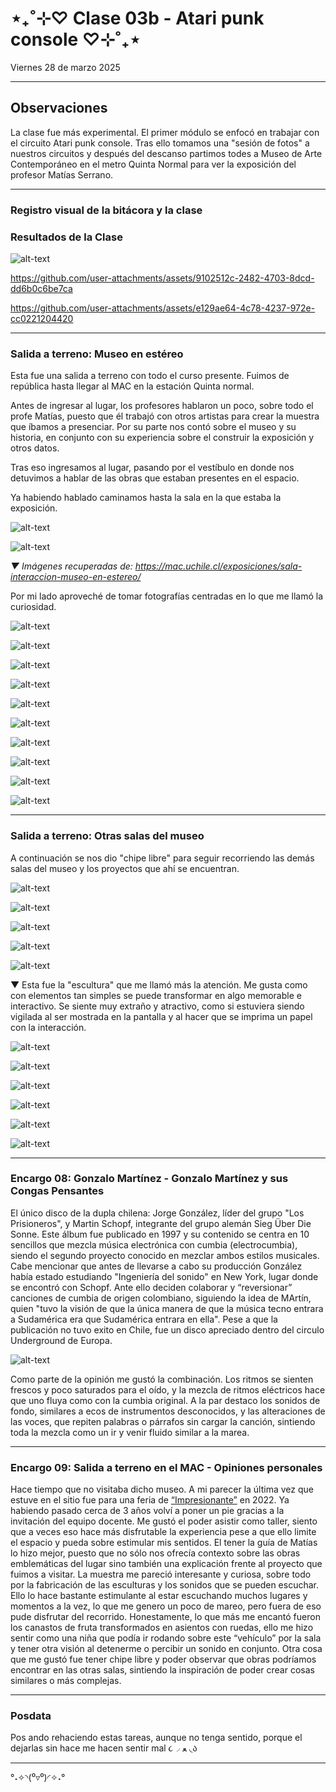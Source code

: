 # ⋆₊˚⊹♡ Clase 03b - Atari punk console ♡⊹˚₊⋆

Viernes 28 de marzo 2025

***

## Observaciones

La clase fue más experimental. El primer módulo se enfocó en trabajar con el circuito Atari punk console. Tras ello tomamos una "sesión de fotos" a nuestros circuitos y después del descanso partimos todes a Museo de Arte Contemporáneo en el metro Quinta Normal para ver la exposición del profesor Matías Serrano.

***

### Registro visual de la bitácora y la clase

### Resultados de la Clase

![alt-text](./archivos/001.jpg)

<https://github.com/user-attachments/assets/9102512c-2482-4703-8dcd-dd6b0c6be7ca>

<https://github.com/user-attachments/assets/e129ae64-4c78-4237-972e-cc0221204420>

***

### Salida a terreno: Museo en estéreo

Esta fue una salida a terreno con todo el curso presente. Fuimos de república hasta llegar al MAC en la estación Quinta normal.

Antes de ingresar al lugar, los profesores hablaron un poco, sobre todo el profe Matías, puesto que él trabajó con otros artistas para crear la muestra que íbamos a presenciar. Por su parte nos contó sobre el museo y su historia, en conjunto con su experiencia sobre el construir la exposición y otros datos.

Tras eso ingresamos al lugar, pasando por el vestíbulo en donde nos detuvimos a hablar de las obras que estaban presentes en el espacio.

Ya habiendo hablado caminamos hasta la sala en la que estaba la exposición.

![alt-text](./archivos/024.jpg)

![alt-text](./archivos/025.jpg)

_▼ Imágenes recuperadas de: <https://mac.uchile.cl/exposiciones/sala-interaccion-museo-en-estereo/>_

Por mi lado aproveché de tomar fotografías centradas en lo que me llamó la curiosidad.

![alt-text](./archivos/002.jpeg)

![alt-text](./archivos/003.jpeg)

![alt-text](./archivos/004.jpeg)

![alt-text](./archivos/005.jpeg)

![alt-text](./archivos/006.jpeg)

![alt-text](./archivos/007.jpeg)

![alt-text](./archivos/008.jpeg)

![alt-text](./archivos/009.jpeg)

![alt-text](./archivos/010.jpeg)

![alt-text](./archivos/011.jpeg)


***

### Salida a terreno: Otras salas del museo

A continuación se nos dio "chipe libre" para seguir recorriendo las demás salas del museo y los proyectos que ahí se encuentran.

![alt-text](./archivos/012.jpeg)

![alt-text](./archivos/013.jpeg)

![alt-text](./archivos/014.jpeg)

![alt-text](./archivos/015.jpeg)

![alt-text](./archivos/016.jpeg)

▼ Esta fue la "escultura" que me llamó más la atención. Me gusta como con elementos tan simples se puede transformar en algo memorable e interactivo. Se siente muy extraño y atractivo, como si estuviera siendo vigilada al ser mostrada en la pantalla y al hacer que se imprima un papel con la interacción.

![alt-text](./archivos/017.jpeg)

![alt-text](./archivos/018.jpeg)

![alt-text](./archivos/019.jpeg)

![alt-text](./archivos/020.jpeg)

![alt-text](./archivos/021.jpeg)

![alt-text](./archivos/022.jpeg)

***

### Encargo 08: Gonzalo Martínez - Gonzalo Martínez y sus Congas Pensantes

El único disco de la dupla chilena: Jorge González, líder del grupo "Los Prisioneros", y Martin Schopf, integrante del grupo alemán Sieg Über Die Sonne. Este álbum fue publicado en 1997 y su contenido se centra en 10 sencillos que mezcla música electrónica con cumbia (electrocumbia), siendo el segundo proyecto conocido en mezclar ambos estilos musicales. Cabe mencionar que antes de llevarse a cabo su producción González había estado estudiando "Ingeniería del sonido" en New York, lugar donde se encontró con Schopf. Ante ello deciden colaborar y “reversionar” canciones de cumbia de origen colombiano, siguiendo la idea de MArtín, quien "tuvo la visión de que la única manera de que la música tecno entrara a Sudamérica era que Sudamérica entrara en ella". Pese a que la publicación no tuvo exito en Chile, fue un disco apreciado dentro del circulo Underground de Europa.

![alt-text](./archivos/023.jpg)

Como parte de la opinión me gustó la combinación. Los ritmos se sienten frescos y poco saturados para el oído, y la mezcla de ritmos eléctricos hace que uno fluya como con la cumbia original. A la par destaco los sonidos de fondo, similares a ecos de instrumentos desconocidos, y las alteraciones de las voces, que repiten palabras o párrafos sin cargar la canción, sintiendo toda la mezcla como un ir y venir fluido similar a la marea.

***

### Encargo 09: Salida a terreno en el MAC - Opiniones personales

Hace tiempo que no visitaba dicho museo. A mi parecer la última vez que estuve en el sitio fue para una feria de [“Impresionante”]( https://www.instagram.com/impresionante/) en 2022. Ya habiendo pasado cerca de 3 años volví a poner un pie gracias a la invitación del equipo docente. 
Me gustó el poder asistir como taller, siento que a veces eso hace más disfrutable la experiencia pese a que ello limite el espacio y pueda sobre estimular mis sentidos. El tener la guía de Matías lo hizo mejor, puesto que no sólo nos ofrecía contexto sobre las obras emblemáticas del lugar sino también una explicación frente al proyecto que fuimos a visitar.
La muestra me pareció interesante y curiosa, sobre todo por la fabricación de las esculturas y los sonidos que se pueden escuchar. Ello lo hace bastante estimulante al estar escuchando muchos lugares y momentos a la vez, lo que me genero un poco de mareo, pero fuera de eso pude disfrutar del recorrido. Honestamente, lo que más me encantó fueron los canastos de fruta transformados en asientos con ruedas, ello me hizo sentir como una niña que podía ir rodando sobre este “vehículo” por la sala y tener otra visión al detenerme o percibir un sonido en conjunto.
Otra cosa que me gustó fue tener chipe libre y poder observar que obras podríamos encontrar en las otras salas, sintiendo la inspiración de poder crear cosas similares o más complejas.


***

### Posdata

Pos ando rehaciendo estas tareas, aunque no tenga sentido, porque el dejarlas sin hace me hacen sentir mal ૮◞ ﻌ ◟ა

***

°˖✧◝(⁰▿⁰)◜✧˖°
